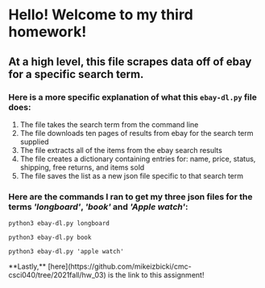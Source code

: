 # Hello! Welcome to my third homework!
## At a high level, this file scrapes data off of ebay for a specific search term.
### Here is a more specific explanation of what this `ebay-dl.py` file does:
1. The file takes the search term from the command line
1. The file downloads ten pages of results from ebay for the search term supplied
1. The file extracts all of the items from the ebay search results
1. The file creates a dictionary containing entries for: name, price, status, shipping, free returns, and items sold
1. The file saves the list as a new json file specific to that search term

### Here are the commands I ran to get my three json files for the terms *'longboard'*, *'book'* and *'Apple watch'*:

<pre><code>python3 ebay-dl.py longboard
</code></pre>
<pre><code>python3 ebay-dl.py book 
</code></pre>
<pre><code>python3 ebay-dl.py 'apple watch'
</code></pre>

<p> **Lastly,** [here](https://github.com/mikeizbicki/cmc-csci040/tree/2021fall/hw_03) is the link to this assignment! </p>